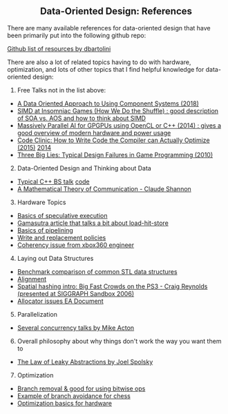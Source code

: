 ## <center>Data-Oriented Design: References</center>

There are many available references for data-oriented design that have been primarily put into the following github repo:

[Github list of resources by dbartolini](https://github.com/dbartolini/data-oriented-design)

There are also a lot of related topics having to do with hardware, optimization, and lots of other topics that I find helpful knowledge for data-oriented design:

1. Free Talks not in the list above:
- [A Data Oriented Approach to Using Component Systems (2018)](https://www.youtube.com/watch?v=p65Yt20pw0g&t=3398s) 
- [SIMD at Insomniac Games (How We Do the Shuffle) : good description of SOA vs. AOS and how to think about SIMD](http://gdcvault.com/play/1022248/SIMD-at-Insomniac-Games-How)  
- [Massively Parallel AI for GPGPUs using OpenCL or C++ (2014) : gives a good overview of modern hardware and power usage](http://gdcvault.com/play/1020618/Massively-Parallel-AI-on-GPGPUs) 
- [Code Clinic: How to Write Code the Compiler can Actually Optimize  (2015)](http://gdcvault.com/play/1021866/Code-Clinic-2015-How-to)  [2014](http://gdcvault.com/play/1020472/Code-Clinic-How-to-Write )
- [Three Big Lies: Typical Design Failures in Game Programming (2010)](http://gdcvault.com/play/1012200/Three-Big-Lies-Typical-Design )
2. Data-Oriented Design and Thinking about Data
- [Typical C++ BS talk](https://macton.smugmug.com/Other/2008-07-15-by-Eye-Fi/n-xmKDH/i-BrHWXdJ)  [code](http://codepad.org/u3yqprPJ)
- [A Mathematical Theory of Communication - Claude Shannon](http://math.harvard.edu/~ctm/home/text/others/shannon/entropy/entropy.pdf)
3. Hardware Topics
- [Basics of speculative execution](https://fgiesen.wordpress.com/2013/03/04/speculatively-speaking/ )
- [Gamasutra article that talks a bit about load-hit-store](http://www.gamasutra.com/view/feature/3687/sponsored_feature_common_.php )
- [Basics of pipelining](http://scalibq.wordpress.com/2012/02/19/cpus-and-pipelines-how-do-they-work/ )
- [Write and replacement policies](http://en.wikipedia.org/wiki/Cache_algorithm)
- [Coherency issue from xbox360 engineer](https://randomascii.wordpress.com/2018/01/07/finding-a-cpu-design-bug-in-the-xbox-360/)
4. Laying out Data Structures
- [Benchmark comparison of common STL data structures](https://baptiste-wicht.com/posts/2012/12/cpp-benchmark-vector-list-deque.html )
- [Alignment](http://www.ibm.com/developerworks/library/pa-dalign/)
- [Spatial hashing intro: Big Fast Crowds on the PS3 - Craig Reynolds (presented at SIGGRAPH Sandbox 2006)](https://www.researchgate.net/publication/220007853_Big_fast_crowds_on_PS3)
- [Allocator issues EA Document](http://www.open-std.org/jtc1/sc22/wg21/docs/papers/2007/n2271.html )
5. Parallelization
- [Several concurrency talks by Mike Acton](https://cellperformance.beyond3d.com/articles/2009/08/roundup-recent-sketches-on-concurrency-data-design-and-performance.html)
6. Overall philosophy about why things don't work the way you want them to
- [The Law of Leaky Abstractions by Joel Spolsky](https://www.joelonsoftware.com/2002/11/11/the-law-of-leaky-abstractions/)
7. Optimization
- [Branch removal & good for using bitwise ops](http://cellperformance.beyond3d.com/articles/2006/04/benefits-to-branch-elimination.html )
- [Example of branch avoidance for chess](https://chessprogramming.wikispaces.com/Avoiding+Branches )
- [Optimization basics for hardware](http://www.agner.org/optimize/ )
 
 